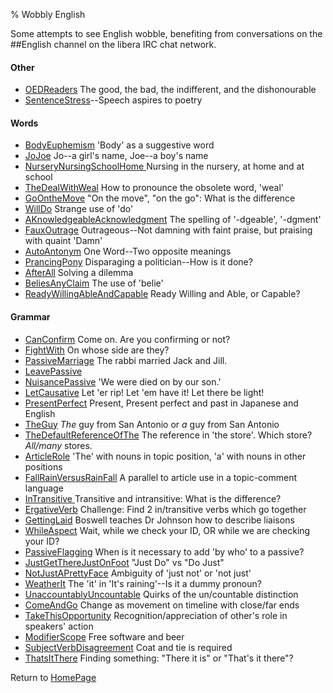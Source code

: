 % Wobbly English

Some attempts to see English wobble, benefiting from conversations on the ##English channel on the libera IRC chat network.

#### Other

* [OEDReaders](OEDReaders.html) The good, the bad, the indifferent, and the dishonourable
* [SentenceStress](SentenceStress.html)--Speech aspires to poetry

#### Words

* [BodyEuphemism](BodyEuphemism.html) 'Body' as a suggestive word
* [JoJoe](JoJoe.html) Jo--a girl's name, Joe--a boy's name
* [NurseryNursingSchoolHome ](NurseryNursingSchoolHome.html) Nursing in the nursery, at home and at school
* [TheDealWithWeal](TheDealWithWeal.html) How to pronounce the obsolete word, 'weal'
* [GoOntheMove](GoOntheMove.html) "On the move", "on the go": What is the difference
* [WillDo](WillDo.html) Strange use of 'do'
* [AKnowledgeableAcknowledgment](AKnowledgeableAcknowledgment.html) The spelling of '-dgeable', '-dgment'
* [FauxOutrage](FauxOutrage.html) Outrageous--Not damning with faint praise, but praising with quaint 'Damn'
* [AutoAntonym](AutoAntonym.html) One Word--Two opposite meanings
* [PrancingPony](PrancingPony.html) Disparaging a politician--How is it done?
* [AfterAll](AfterAll.html) Solving a dilemma
* [BeliesAnyClaim](BeliesAnyClaim.html) The use of 'belie'
* [ReadyWillingAbleAndCapable](ReadyWillingAbleAndCapable.html) Ready Willing and Able, or Capable?

#### Grammar

* [CanConfirm](CanConfirm.html) Come on. Are you confirming or not?
* [FightWith](FightWith.html) On whose side are they?
* [PassiveMarriage](PassiveMarriage.html) The rabbi married Jack and Jill.
* [LeavePassive](LeavePassive.html)
* [NuisancePassive](NuisancePassive.html) 'We were died on by our son.'
* [LetCausative](LetCausative.html) Let 'er rip! Let 'em have it! Let there be light!
* [PresentPerfect](PresentPerfect.html) Present, Present perfect and past in Japanese and English
* [TheGuy](TheGuy.html) *The* guy from San Antonio or *a* guy from San Antonio
* [TheDefaultReferenceOfThe](TheDefaultReferenceOfThe.html) The reference in 'the store'. Which store? *All/many* stores.
* [ArticleRole](ArticleRole.html) 'The' with nouns in topic position, 'a' with nouns in other positions
* [FallRainVersusRainFall](FallRainVersusRainFall.html) A parallel to article use in a topic-comment language
* [InTransitive ](InTransitive.html) Transitive and intransitive: What is the difference?
* [ErgativeVerb](ErgativeVerb.html) Challenge: Find 2 in/transitive verbs which go together
* [GettingLaid](GettingLaid.html) Boswell teaches Dr Johnson how to describe liaisons
* [WhileAspect](WhileAspect.html) Wait, while we check your ID, OR while we are checking your ID?
* [PassiveFlagging](PassiveFlagging.html) When is it necessary to add 'by who' to a passive?
* [JustGetThereJustOnFoot](JustGetThereJustOnFoot.html) "Just Do" vs "Do Just"
* [NotJustAPrettyFace](NotJustAPrettyFace.html) Ambiguity of 'just not' or 'not just'
* [WeatherIt](WeatherIt.html) The 'it' in 'It's raining'--Is it a dummy pronoun?
* [UnaccountablyUncountable](UnaccountablyUncountable.html) Quirks of the un/countable distinction 
* [ComeAndGo](ComeAndGo.html) Change as movement on timeline with close/far ends
* [TakeThisOpportunity](TakeThisOpportunity.html) Recognition/appreciation of other's role in speakers' action
* [ModifierScope](ModifierScope.html) Free software and beer
* [SubjectVerbDisagreement](SubjectVerbDisagreement.html) Coat and tie is required
* [ThatsItThere](ThatsItThere.html) Finding something: "There it is" or "That's it there"?


Return to [HomePage](HomePage.html)
